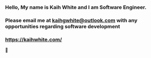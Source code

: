 ### Hello, My name is Kaih White and I am Software Engineer.
###
### Please email me at kaihgwhite@outlook.com with any opportunities regarding software development
### https://kaihwhite.com/

🔭 
